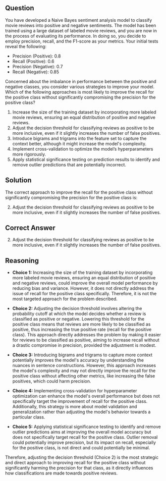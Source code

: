 ## Question
You have developed a Naive Bayes sentiment analysis model to classify movie reviews into positive and negative sentiments. The model has been trained using a large dataset of labeled movie reviews, and you are now in the process of evaluating its performance. In doing so, you decide to employ precision, recall, and the F1-score as your metrics. Your initial tests reveal the following:

- Precision (Positive): 0.8
- Recall (Positive): 0.6
- Precision (Negative): 0.7
- Recall (Negative): 0.85

Concerned about the imbalance in performance between the positive and negative classes, you consider various strategies to improve your model. Which of the following approaches is most likely to improve the recall for the positive class without significantly compromising the precision for the positive class?

1. Increase the size of the training dataset by incorporating more labeled movie reviews, ensuring an equal distribution of positive and negative reviews.
2. Adjust the decision threshold for classifying reviews as positive to be more inclusive, even if it slightly increases the number of false positives.
3. Introduce bigrams and trigrams into the feature set to capture the context better, although it might increase the model's complexity.
4. Implement cross-validation to optimize the model’s hyperparameters more rigorously.
5. Apply statistical significance testing on prediction results to identify and remove outlier predictions that are potentially incorrect.

## Solution

The correct approach to improve the recall for the positive class without significantly compromising the precision for the positive class is:

2. Adjust the decision threshold for classifying reviews as positive to be more inclusive, even if it slightly increases the number of false positives.

## Correct Answer

2. Adjust the decision threshold for classifying reviews as positive to be more inclusive, even if it slightly increases the number of false positives.

## Reasoning

- **Choice 1:** Increasing the size of the training dataset by incorporating more labeled movie reviews, ensuring an equal distribution of positive and negative reviews, could improve the overall model performance by reducing bias and variance. However, it does not directly address the issue of recall for the positive class specifically. Therefore, it is not the most targeted approach for the problem described.

- **Choice 2:** Adjusting the decision threshold involves altering the probability cutoff at which the model decides whether a review is classified as positive or negative. Lowering this threshold for the positive class means that reviews are more likely to be classified as positive, thus increasing the true positive rate (recall for the positive class). This approach directly addresses the problem by making it easier for reviews to be classified as positive, aiming to increase recall without a drastic compromise in precision, provided the adjustment is modest.

- **Choice 3:** Introducing bigrams and trigrams to capture more context potentially improves the model's accuracy by understanding the nuances in sentence constructions. However, this approach increases the model's complexity and may not directly improve the recall for the positive class without affecting other metrics, like increasing the false positives, which could harm precision.

- **Choice 4:** Implementing cross-validation for hyperparameter optimization can enhance the model's overall performance but does not specifically target the improvement of recall for the positive class. Additionally, this strategy is more about model validation and generalization rather than adjusting the model's behavior towards a particular class.

- **Choice 5:** Applying statistical significance testing to identify and remove outlier predictions aims at improving the overall model accuracy but does not specifically target recall for the positive class. Outlier removal could potentially improve precision, but its impact on recall, especially for the positive class, is not direct and could potentially be minimal.

Therefore, adjusting the decision threshold (Choice 2) is the most strategic and direct approach to improving recall for the positive class without significantly harming the precision for that class, as it directly influences how classifications are made towards positive reviews.